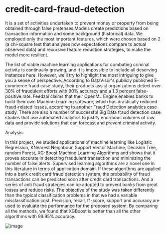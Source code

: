 # credit-card-fraud-detection

It is a set of activities undertaken to prevent money or property from being obtained through false
pretenses.Models create predictions based on transaction information and some background (historical)
data. We employed only the most important features, which were chosen based on 2 (a chi-square test that
analyses how expectations compare to actual observed data) and recursive feature reduction strategies, to
make the model more resilient.

The list of viable machine learning applications for combating criminal activity is continually growing,
and it is impossible to include all deserving instances here. However, we'll try to highlight the most
intriguing to give you a sense of perspective. According to DataVisor's publicly published E-commerce
fraud case study, their products assist organizations detect over 30% of fraudulent efforts with 90%
accuracy and a 1.3 percent false-positive rate. Feedzai claims that their OpenML Engine enables banks to
build their own Machine Learning software, which has drastically reduced fraud-related losses, according
to another Fraud Detection analytics case study. There are also a number of successful Big Data fraud
detection case studies that use automated analytics to justify enormous volumes of raw data and provide
solutions that can forecast and prevent criminal activity.

Analysis:

In this project, we studied applications of machine learning like Logistic Regression, KNearest
Neighbour, Support Vector Machine, Decision Tree, random Forest, XG-Boost Machine Learning
Algorithms and shows that it proves accurate in detecting fraudulent transaction and minimizing the
number of false alerts. Supervised learning algorithms are a novel one in this literature in terms of
application domain. If these algorithms are applied into a bank credit card fraud detection system, the
probability of fraud transactions can be predicted soon after credit card transactions. And a series of 
anti fraud strategies can be adopted to prevent banks from great losses and reduce risks. The objective of the
study was taken differently than the typical classification problems in that we had a variable
misclassification cost. Precision, recall, f1-score, support and accuracy are used to evaluate the
performance for the proposed system. By comparing all the methods, we found that XGBoost is better
than all the other algorithms with 99.95% accuracy.

![image](https://user-images.githubusercontent.com/91583687/190684930-86d96670-ed06-4b32-ac11-a429abbea569.png)
